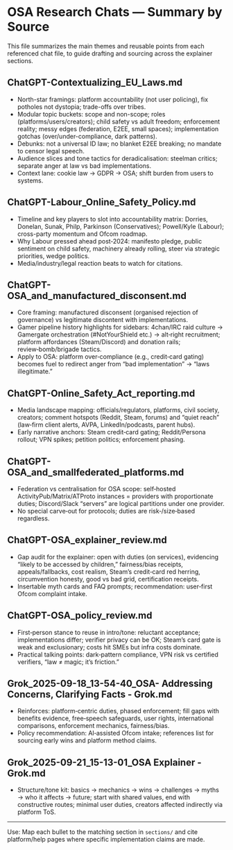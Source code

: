 # OSA Research Chats — Summary by Source

This file summarizes the main themes and reusable points from each referenced chat file, to guide drafting and sourcing across the explainer sections.

## ChatGPT-Contextualizing_EU_Laws.md
- North-star framings: platform accountability (not user policing), fix potholes not dystopia; trade-offs over tribes.
- Modular topic buckets: scope and non-scope; roles (platforms/users/creators); child safety vs adult freedom; enforcement reality; messy edges (federation, E2EE, small spaces); implementation gotchas (over/under-compliance, dark patterns).
- Debunks: not a universal ID law; no blanket E2EE breaking; no mandate to censor legal speech.
- Audience slices and tone tactics for deradicalisation: steelman critics; separate anger at law vs bad implementations.
- Context lane: cookie law → GDPR → OSA; shift burden from users to systems.

## ChatGPT-Labour_Online_Safety_Policy.md
- Timeline and key players to slot into accountability matrix: Dorries, Donelan, Sunak, Philp, Parkinson (Conservatives); Powell/Kyle (Labour); cross-party momentum and Ofcom roadmap.
- Why Labour pressed ahead post‑2024: manifesto pledge, public sentiment on child safety, machinery already rolling, steer via strategic priorities, wedge politics.
- Media/industry/legal reaction beats to watch for citations.

## ChatGPT-OSA_and_manufactured_disconsent.md
- Core framing: manufactured disconsent (organised rejection of governance) vs legitimate discontent with implementations.
- Gamer pipeline history highlights for sidebars: 4chan/IRC raid culture → Gamergate orchestration (#NotYourShield etc.) → alt‑right recruitment; platform affordances (Steam/Discord) and donation rails; review‑bomb/brigade tactics.
- Apply to OSA: platform over‑compliance (e.g., credit‑card gating) becomes fuel to redirect anger from “bad implementation” → “laws illegitimate.”

## ChatGPT-Online_Safety_Act_reporting.md
- Media landscape mapping: officials/regulators, platforms, civil society, creators; comment hotspots (Reddit, Steam, forums) and “quiet reach” (law‑firm client alerts, AVPA, LinkedIn/podcasts, parent hubs).
- Early narrative anchors: Steam credit‑card gating; Reddit/Persona rollout; VPN spikes; petition politics; enforcement phasing.

## ChatGPT-OSA_and_smallfederated_platforms.md
- Federation vs centralisation for OSA scope: self‑hosted ActivityPub/Matrix/ATProto instances = providers with proportionate duties; Discord/Slack “servers” are logical partitions under one provider.
- No special carve‑out for protocols; duties are risk‑/size‑based regardless.

## ChatGPT-OSA_explainer_review.md
- Gap audit for the explainer: open with duties (on services), evidencing “likely to be accessed by children,” fairness/bias receipts, appeals/fallbacks, cost realism, Steam’s credit‑card red herring, circumvention honesty, good vs bad grid, certification receipts.
- Insertable myth cards and FAQ prompts; recommendation: user‑first Ofcom complaint intake.

## ChatGPT-OSA_policy_review.md
- First‑person stance to reuse in intro/tone: reluctant acceptance; implementations differ; verifier privacy can be OK; Steam’s card gate is weak and exclusionary; costs hit SMEs but infra costs dominate.
- Practical talking points: dark‑pattern compliance, VPN risk vs certified verifiers, “law ≠ magic; it’s friction.”

## Grok_2025-09-18_13-54-40_OSA- Addressing Concerns, Clarifying Facts - Grok.md
- Reinforces: platform‑centric duties, phased enforcement; fill gaps with benefits evidence, free‑speech safeguards, user rights, international comparisons, enforcement mechanics, fairness/bias.
- Policy recommendation: AI‑assisted Ofcom intake; references list for sourcing early wins and platform method claims.

## Grok_2025-09-21_15-13-01_OSA Explainer - Grok.md
- Structure/tone kit: basics → mechanics → wins → challenges → myths → who it affects → future; start with shared values, end with constructive routes; minimal user duties, creators affected indirectly via platform ToS.

---

Use: Map each bullet to the matching section in `sections/` and cite platform/help pages where specific implementation claims are made.




